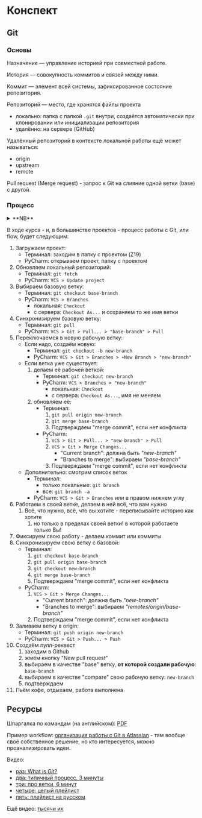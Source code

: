 # Конспект

## Git

### Основы

Назначение — управление историей при совместной работе.

История — совокупность коммитов и связей между ними.

Коммит — элемент всей системы, зафиксированное состояние репозитория.

Репозиторий — место, где хранятся файлы проекта
- локально:
    папка с папкой `.git` внутри,
    создаётся автоматически
    при клонировании или инициализации репозитория
- удалённо: на сервере (GitHub)

Удалённый репозиторий в контексте локальной работы ещё может называться:
- origin
- upstream
- remote

Pull request (Merge request) - запрос к Git на слияние одной ветки (base) с другой.

### Процесс

<details><summary>**NB**</summary>

В описании процесса использую название
_"base-branch"_ в качестве базовой ветки, это:
- `master`, если делаете новое задание;
- ваша рабочая ветка, если создаёте новую от неё;

и название _"new-branch"_ в качестве новой ветки, это:
- ваша рабочая ветка, если ответвлялись от `master`;
- ваша новая ветка, если ответвлялись от _"base-branch"_;

Если по шагам выполняете действия,
то эти названия надо заменить на свои.

Если сомневаетесь — обязательно переспросите у меня в ТГ.
</details> 

В ходе курса - и, в большинстве проектов -
процесс работы с Git, или flow, будет следующим:

1. Загружаем проект:
    - Терминал: заходим в папку с проектом (Z19)
    - PyCharm: открываем проект, папку с проектом
1. Обновляем локальный репозиторий:
    - Терминал: `git fetch`
    - PyCharm: `VCS > Update project`
1. Выбираем базовую ветку:
    - Терминал: `git checkout base-branch`
    - PyCharm: `VCS > Branches`
        - локальная: `Checkout`
        - с сервера: `Checkout As...` и сохраняем то же имя ветки
1. Синхронизируем базовую ветку:
    - Терминал: `git pull`
    - PyCharm: `VCS > Git > Pull... > "base-branch" > Pull`
1. Переключаемся в новую рабочую ветку:
    - Если надо, создаём новую:
        - Терминал: `git checkout -b new-branch`
        - PyCharm: `VCS > Git > Branches > +New Branch > "new-branch"`
    - Если ветка уже существует:
        1. делаем её рабочей веткой:
            - Терминал: `git checkout new-branch`
            - PyCharm: `VCS > Branches > "new-branch"`
                - локальная: `Checkout`
                - с сервера: `Checkout As...`, имя не меняем
        1. обновляем её:
            - Терминал:
                1. `git pull origin new-branch`
                1. `git merge base-branch`
                1. Подтверждаем "merge commit", если нет конфликта
            - PyCharm:
                1. `VCS > Git > Pull... > "new-branch" > Pull`
                1. `VCS > Git > Merge Changes...`
                    - "Current branch": должна быть _"new-branch"_
                    - "Branches to merge": выбираем _"base-branch"_
                1. Подтверждаем "merge commit", если нет конфликта
    - Дополнительно: смотрим список веток
        - Терминал:
            - только локальные: `git branch`
            - все: `git branch -a`
        - PyCharm: `VCS > Git > Branches` или в правом нижнем углу
1. Работаем в своей ветке, делаем в ней всё, что вам нужно
    1. Всё, что нужно, всё, что вы хотите - переписывайте историю как хотите
        1. но только в пределах своей ветки! в которой работаете только Вы!
1. Фиксируем свою работу - делаем коммит или коммиты
1. Синхронизируем свою ветку с базовой:
    - Терминал:
        1. `git checkout base-branch`
        1. `git pull origin base-branch`
        1. `git checkout new-branch`
        1. `git merge base-branch`
        1. Подтверждаем "merge commit", если нет конфликта
    - PyCharm:
        1. `VCS > Git > Merge Changes...`
            - "Current branch": должна быть _"new-branch"_
            - "Branches to merge": выбираем _"remotes/origin/base-branch"_
        1. Подтверждаем "merge commit", если нет конфликта
1. Заливаем ветку в origin:
    - Терминал: `git push origin new-branch`
    - PyCharm: `VCS > Git > Push... > Push`
1. Создаём пулл-реквест
    1. заходим в Github
    1. жмём кнопку "New pull request"
    1. выбираем в качестве "base" ветку, **от которой создали рабочую**: `base-branch`
    1. выбираем в качестве "compare" свою рабочую ветку: `new-branch`
    1. подтверждаем
1. Пьём кофе, отдыхаем, работа выполнена

## Ресурсы

Шпаргалка по командам (на английском): [PDF](https://github.github.com/training-kit/downloads/github-git-cheat-sheet.pdf)

Пример workflow: [организация работы с Git в Atlassian](https://www.atlassian.com/git/tutorials/comparing-workflows/gitflow-workflow) - там вообще своё собственное решение, но кто интересуется, можно проанализировать идеи.

Видео:

- [раз: What is Git?](https://git-scm.com/video/what-is-version-control)
- [два: типичный процесс, 3 минуты](https://www.youtube.com/watch?v=e8PGuOyZ3YU)
- [три: про ветки, 6 минут](https://www.youtube.com/watch?v=Ao1beK2rEIY)
- [четыре: целый плейлист](https://www.youtube.com/watch?v=M-O8ZNW9icQ&list=PLyCj4RCToz5BEcpZgwLfAhzxVRlDY3z-O)
- [пять: плейлист на русском](https://www.youtube.com/playlist?list=PLDyvV36pndZHkDRik6kKF6gSb0N0W995h)

Ещё видео: [тысячи их](https://git-scm.com/videos)
